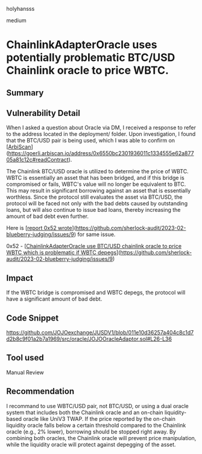 holyhansss

medium

# ChainlinkAdapterOracle uses potentially problematic BTC/USD Chainlink oracle to price WBTC.

## Summary
## Vulnerability Detail
When I asked a question about Oracle via DM, I received a response to refer to the address located in the deployment/ folder. Upon investigation, I found that the BTC/USD pair is being used, which I was able to confirm on [[ArbiScan](https://goerli.arbiscan.io/address/0x6550bc2301936011c1334555e62a87705a81c12c#readContract)](https://goerli.arbiscan.io/address/0x6550bc2301936011c1334555e62a87705a81c12c#readContract).

The Chainlink BTC/USD oracle is utilized to determine the price of WBTC. WBTC is essentially an asset that has been bridged, and if this bridge is compromised or fails, WBTC's value will no longer be equivalent to BTC. This may result in significant borrowing against an asset that is essentially worthless. Since the protocol still evaluates the asset via BTC/USD, the protocol will be faced not only with the bad debts caused by outstanding loans, but will also continue to issue bad loans, thereby increasing the amount of bad debt even further.

Here is [[report 0x52 wrote](https://github.com/sherlock-audit/2023-02-blueberry-judging/issues/9)](https://github.com/sherlock-audit/2023-02-blueberry-judging/issues/9) for same issue.

0x52 - [[ChainlinkAdapterOracle use BTC/USD chainlink oracle to price WBTC which is problematic if WBTC depegs](https://github.com/sherlock-audit/2023-02-blueberry-judging/issues/9)](https://github.com/sherlock-audit/2023-02-blueberry-judging/issues/9)

## Impact
If the WBTC bridge is compromised and WBTC depegs, the protocol will have a significant amount of bad debt.

## Code Snippet
https://github.com/JOJOexchange/JUSDV1/blob/011e10d36257a404c8c1d7d2b8c9f01a2b7a1969/src/oracle/JOJOOracleAdaptor.sol#L26-L36

## Tool used

Manual Review

## Recommendation
I recommand to use WBTC/USD pair, not BTC/USD, or using a dual oracle system that includes both the Chainlink oracle and an on-chain liquidity-based oracle like UniV3 TWAP. If the price reported by the on-chain liquidity oracle falls below a certain threshold compared to the Chainlink oracle (e.g., 2% lower), borrowing should be stopped right away. By combining both oracles, the Chainlink oracle will prevent price manipulation, while the liquidity oracle will protect against depegging of the asset.
